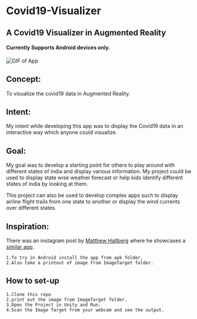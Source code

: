 # Covid19-Visualizer
## A Covid19 Visualizer in Augmented Reality
#### Currently Supports Android devices only.

![GIF of App](/videoDemo/Shot1_5.gif)

## Concept:
  To visualize the covid19 data in Augmented Reality.

## Intent:
  My intent while developing this app was to display the Covid19 data in an interactive way which anyone could visualize.

## Goal:
  My goal was to develop a starting point for others to play around with different states of india and display various information. My project could be used to display state wise weather forecast or help kids identify different states of india by looking at them.
    
  This project can also be used to develop complex apps such to display airline flight trails from one state to another or display the wind currents over different states.

## Inspiration:
There was an instagram post by [Matthew Hallberg](https://www.instagram.com/matthewhallberg/?hl=en) where he showcases a [similar app](https://www.instagram.com/p/B-VeNQxDdIl/?utm_source=ig_web_copy_link).

    1.To try in Android install the app from apk folder.
    2.Also take a printout of image from ImageTarget folder.

## How to set-up
    1.Clone this repo
    2.print out the image from ImageTarget folder.
    3.Open the Project in Unity and Run.
    4.Scan the Image Target from your webcam and see the output.
